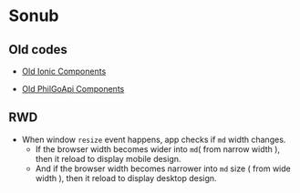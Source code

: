 # Sonub

## Old codes

* [Old Ionic Components](https://github.com/thruthesky/sonub/tree/4542202059203f4d274b1f1a6ebc3958b629adfe)

* [Old PhilGoApi Components](https://github.com/thruthesky/components)

## RWD

* When window `resize` event happens, app checks if `md` width changes.
  * If the browser width becomes wider into `md`( from narrow width ), then it reload to display mobile design.
  * And if the browser width becomes narrower into `md` size ( from wide width ), then it reload to display desktop design.